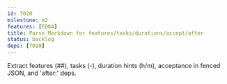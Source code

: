 ```yaml
---
id: T020
milestone: m2
features: [F004]
title: Parse Markdown for features/tasks/durations/accept/after
status: backlog
deps: [T010]
---
```


Extract features (##), tasks (-), duration hints (h/m), acceptance in fenced JSON, and 'after:' deps.
